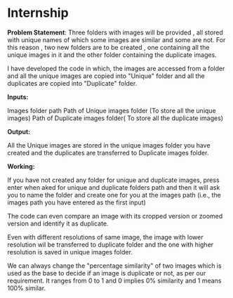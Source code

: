 # Internship
**Problem Statement**: Three folders with images will be provided , all stored with unique names of which some images are similar and some are not. For this reason , two new folders are to be created , one containing all the unique images in it and the other folder containing the duplicate images.

I have developed the code in which, the images are accessed from a folder and all the unique images are copied into "Unique" folder and all the duplicates are copied into "Duplicate" folder.

**Inputs:**

Images folder path
Path of Unique images folder (To store all the unique images)
Path of Duplicate images folder( To store all the duplicate images)

**Output:**

All the Unique images are stored in the unique images folder you have created and the duplicates are transferred to Duplicate images folder.


**Working:**

If you have not created any folder for unique and duplicate images, press enter when aked for unique and duplicate folders path and then it will ask you to name the folder and create one for you at the images path (i.e., the images path you have entered as the first input)

The code can even compare an image with its cropped version or zoomed version and identify it as duplicate.

Even with different resolutions of same image, the image with lower resolution wil be transferred to duplicate folder and the one with higher resolution is saved in unique images folder. 

We can always change the "percentage similarity" of two images which is used as the base to decide if an image is duplicate or not, as per our requirement. It ranges from 0 to 1 and 0 implies 0% similarity and 1 means 100% similar. 


